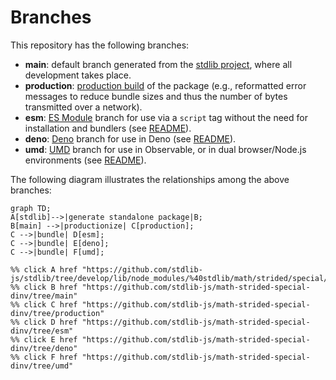 <!--

@license Apache-2.0

Copyright (c) 2022 The Stdlib Authors.

Licensed under the Apache License, Version 2.0 (the "License");
you may not use this file except in compliance with the License.
You may obtain a copy of the License at

    http://www.apache.org/licenses/LICENSE-2.0

Unless required by applicable law or agreed to in writing, software
distributed under the License is distributed on an "AS IS" BASIS,
WITHOUT WARRANTIES OR CONDITIONS OF ANY KIND, either express or implied.
See the License for the specific language governing permissions and
limitations under the License.

-->

# Branches

This repository has the following branches:

-   **main**: default branch generated from the [stdlib project][stdlib-url], where all development takes place.
-   **production**: [production build][production-url] of the package (e.g., reformatted error messages to reduce bundle sizes and thus the number of bytes transmitted over a network).
-   **esm**: [ES Module][esm-url] branch for use via a `script` tag without the need for installation and bundlers (see [README][esm-readme]).
-   **deno**: [Deno][deno-url] branch for use in Deno (see [README][deno-readme]).
-   **umd**: [UMD][umd-url] branch for use in Observable, or in dual browser/Node.js environments (see [README][umd-readme]).

The following diagram illustrates the relationships among the above branches:

```mermaid
graph TD;
A[stdlib]-->|generate standalone package|B;
B[main] -->|productionize| C[production];
C -->|bundle| D[esm];
C -->|bundle| E[deno];
C -->|bundle| F[umd];

%% click A href "https://github.com/stdlib-js/stdlib/tree/develop/lib/node_modules/%40stdlib/math/strided/special/dinv"
%% click B href "https://github.com/stdlib-js/math-strided-special-dinv/tree/main"
%% click C href "https://github.com/stdlib-js/math-strided-special-dinv/tree/production"
%% click D href "https://github.com/stdlib-js/math-strided-special-dinv/tree/esm"
%% click E href "https://github.com/stdlib-js/math-strided-special-dinv/tree/deno"
%% click F href "https://github.com/stdlib-js/math-strided-special-dinv/tree/umd"
```

[stdlib-url]: https://github.com/stdlib-js/stdlib/tree/develop/lib/node_modules/%40stdlib/math/strided/special/dinv
[production-url]: https://github.com/stdlib-js/math-strided-special-dinv/tree/production
[deno-url]: https://github.com/stdlib-js/math-strided-special-dinv/tree/deno
[deno-readme]: https://github.com/stdlib-js/math-strided-special-dinv/blob/deno/README.md
[umd-url]: https://github.com/stdlib-js/math-strided-special-dinv/tree/umd
[umd-readme]: https://github.com/stdlib-js/math-strided-special-dinv/blob/umd/README.md
[esm-url]: https://github.com/stdlib-js/math-strided-special-dinv/tree/esm
[esm-readme]: https://github.com/stdlib-js/math-strided-special-dinv/blob/esm/README.md